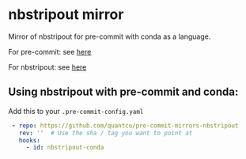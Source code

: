 # nbstripout mirror

Mirror of nbstripout for pre-commit with conda as a language.

For pre-commit: see [here](https://github.com/pre-commit/pre-commit)

For nbstripout: see [here](https://github.com/kynan/nbstripout)

## Using nbstripout with pre-commit and conda:

Add this to your `.pre-commit-config.yaml`

```yaml
 - repo: https://github.com/quantco/pre-commit-mirrors-nbstripout
   rev: ''  # Use the sha / tag you want to point at
   hooks:
     - id: nbstripout-conda
```
